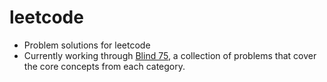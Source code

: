 # leetcode

- Problem solutions for leetcode
- Currently working through [Blind 75](https://www.teamblind.com/post/New-Year-Gift---Curated-List-of-Top-75-LeetCode-Questions-to-Save-Your-Time-OaM1orEU), a collection of problems that cover the core concepts from each category.